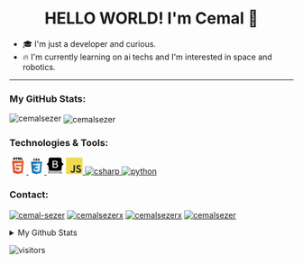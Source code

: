 
<h1 align="center">HELLO WORLD! I'm Cemal 👋</h1>

- 🎓 I'm just a developer and curious.
- 🔥 I'm currently learning on ai techs and I'm interested in space and robotics.


<hr>
<h3 align="left">My GitHub Stats:</h3>
<p><img align="left" src="https://github-readme-stats.vercel.app/api/top-langs?username=cemalsezer&show_icons=true&theme=radical&locale=en&layout=compact" alt="cemalsezer" /></p>
<p>&nbsp;<img align="center" src="https://github-readme-stats.vercel.app/api?username=cemalsezer&show_icons=true&theme=radical&locale=en" alt="cemalsezer" width="50%" /></p>


<h3 align="left">Technologies & Tools:</h3>
<p align="left"> 
<a href="https://www.w3.org/html/" target="_blank"> <img src="https://raw.githubusercontent.com/devicons/devicon/master/icons/html5/html5-original-wordmark.svg" alt="html5" width="30" height="30"/> </a> 
 <a href="https://www.w3schools.com/css/" target="_blank"> <img src="https://raw.githubusercontent.com/devicons/devicon/master/icons/css3/css3-original-wordmark.svg" alt="css3" width="28" height="28"/> </a>
 <a href="https://getbootstrap.com" target="_blank"> <img src="https://raw.githubusercontent.com/devicons/devicon/master/icons/bootstrap/bootstrap-plain-wordmark.svg" alt="bootstrap" width="30" height="30"/></a>
 <a href="https://developer.mozilla.org/en-US/docs/Web/JavaScript" target="_blank"> <img src="https://raw.githubusercontent.com/devicons/devicon/master/icons/javascript/javascript-original.svg" alt="javascript" width="30" height="30"/> </a> 
<a href="https://docs.microsoft.com/en-us/dotnet/csharp/" target="_blank"> <img src="https://seeklogo.com/images/C/c-sharp-c-logo-02F17714BA-seeklogo.com.png" alt="csharp" width="27" height="30"/> </a>
<a href="" target="_blank"> <img src="https://upload.wikimedia.org/wikipedia/commons/thumb/c/c3/Python-logo-notext.svg/115px-Python-logo-notext.svg.png" alt="python" width="27" height="30"/> </a>


### Contact:
<p align="left">
<a href="https://www.linkedin.com/in/cemal-sezer/" target="blank"><img align="center" src="https://velanovascular.com/wp-content/uploads/2020/06/LinkedIn.png" alt="cemal-sezer" height="30" width="30" /></a>
 <a href="https://twitter.com/cemalsezerx" target="blank"><img align="center" src="https://www.createchallenge.org/images/logo-twitter.png/@@images/b588afe1-9051-46e9-b16c-09ba486fcc44.png" alt="cemalsezerx" height="30" width="35" /></a>
<a href="https://www.instagram.com/cemalsezerx/" target="blank"><img align="center" src="https://upload.wikimedia.org/wikipedia/commons/thumb/e/e7/Instagram_logo_2016.svg/1200px-Instagram_logo_2016.svg.png" alt="cemalsezerx" height="30" width="30" /></a>
 <a href="https://medium.com/@cemalsezer" target="blank"><img align="center" src="https://cdn.icon-icons.com/icons2/2997/PNG/512/medium_logo_icon_187624.png" alt="cemalsezer" height="30" width="30" /></a>
</p>

<details>
<summary>My Github Stats</summary>
<br>

 <div><a href="https://github-readme-stats.vercel.app/api?username=cemalsezer&show_icons=true&theme=radical&locale=en"> </a></div>
![](https://github-readme-stats.vercel.app/api?username=cemalsezer&show_icons=true&theme=radical&locale=en) 

![](https://github-readme-stats.vercel.app/api/top-langs?username=cemalsezer&show_icons=true&theme=radical&locale=en&layout=compact) 
![](http://github-profile-summary-cards.vercel.app/api/cards/most-commit-language?username=cemalsezer&theme=radical&locale)


<br>

</details>





![visitors](https://visitor-badge.glitch.me/badge?page_id=cemalsezer.visitor-badge)
